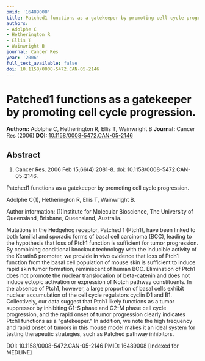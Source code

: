 ```yaml
---
pmid: '16489008'
title: Patched1 functions as a gatekeeper by promoting cell cycle progression.
authors:
- Adolphe C
- Hetherington R
- Ellis T
- Wainwright B
journal: Cancer Res
year: '2006'
full_text_available: false
doi: 10.1158/0008-5472.CAN-05-2146
---
```


# Patched1 functions as a gatekeeper by promoting cell cycle progression.
**Authors:** Adolphe C, Hetherington R, Ellis T, Wainwright B
**Journal:** Cancer Res (2006)
**DOI:** [10.1158/0008-5472.CAN-05-2146](https://doi.org/10.1158/0008-5472.CAN-05-2146)

## Abstract

1. Cancer Res. 2006 Feb 15;66(4):2081-8. doi: 10.1158/0008-5472.CAN-05-2146.

Patched1 functions as a gatekeeper by promoting cell cycle progression.

Adolphe C(1), Hetherington R, Ellis T, Wainwright B.

Author information:
(1)Institute for Molecular Bioscience, The University of Queensland, Brisbane, 
Queensland, Australia.

Mutations in the Hedgehog receptor, Patched 1 (Ptch1), have been linked to both 
familial and sporadic forms of basal cell carcinoma (BCC), leading to the 
hypothesis that loss of Ptch1 function is sufficient for tumor progression. By 
combining conditional knockout technology with the inducible activity of the 
Keratin6 promoter, we provide in vivo evidence that loss of Ptch1 function from 
the basal cell population of mouse skin is sufficient to induce rapid skin tumor 
formation, reminiscent of human BCC. Elimination of Ptch1 does not promote the 
nuclear translocation of beta-catenin and does not induce ectopic activation or 
expression of Notch pathway constituents. In the absence of Ptch1, however, a 
large proportion of basal cells exhibit nuclear accumulation of the cell cycle 
regulators cyclin D1 and B1. Collectively, our data suggest that Ptch1 likely 
functions as a tumor suppressor by inhibiting G1-S phase and G2-M phase cell 
cycle progression, and the rapid onset of tumor progression clearly indicates 
Ptch1 functions as a "gatekeeper." In addition, we note the high frequency and 
rapid onset of tumors in this mouse model makes it an ideal system for testing 
therapeutic strategies, such as Patched pathway inhibitors.

DOI: 10.1158/0008-5472.CAN-05-2146
PMID: 16489008 [Indexed for MEDLINE]
